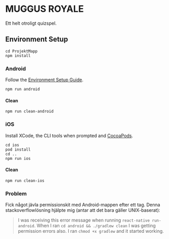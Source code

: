 # MUGGUS ROYALE
Ett helt otroligt quizspel. 

## Environment Setup
```
cd ProjektMapp
npm install
```

### Android

Follow the [Environment Setup Guide](https://reactnative.dev/docs/environment-setup).

```
npm run android
```

#### Clean
```npm run clean-android```

### iOS

Install XCode, the CLI tools when prompted and [CocoaPods](https://cocoapods.org). 

```
cd ios
pod install
cd ..
npm run ios
```

#### Clean
```npm run clean-ios```


### Problem
Fick något jävla permissionskit med Android-mappen efter ett tag. Denna stackoverflowlösning hjälpte mig (antar att det bara gäller UNIX-baserat):

> I was receiving this error message when running ```react-native run-android```. When I ran ```cd android && ./gradlew clean``` I was getting permission errors also. I ran ```chmod +x gradlew``` and it started working.
